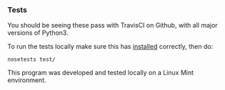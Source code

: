 ### Tests

You should be seeing these pass with TravisCI on Github, with all major versions of Python3.

To run the tests locally make sure this has [installed](install.md) correctly, then do:

	nosetests test/

This program was developed and tested locally on a Linux Mint environment.
